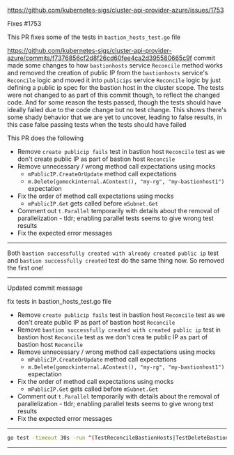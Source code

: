 https://github.com/kubernetes-sigs/cluster-api-provider-azure/issues/1753

Fixes #1753

This PR fixes some of the tests in `bastion_hosts_test.go` file

https://github.com/kubernetes-sigs/cluster-api-provider-azure/commits/f7376856cf2d8f26cd60fee4ca2d395580665c9f commit made some changes to how `bastionhosts` service `Reconcile` method works and removed the creation of public IP from the `bastionhosts` service's `Reconcile` logic and moved it into `publicips` service `Reconcile` logic by just defining a public ip spec for the bastion host in the cluster scope. The tests were not changed to as part of this commit though, to reflect the changed code. And for some reason the tests passed, though the tests should have ideally failed due to the code change but no test change. This shows there's some shady behavior that we are yet to uncover, leading to false results, in this case false passing tests when the tests should have failed

This PR does the following

- Remove `create publicip fails` test in bastion host `Reconcile` test as we don't create public IP as part of bastion host `Reconcile`
- Remove unnecessary / wrong method call expectations using mocks
  - `mPublicIP.CreateOrUpdate` method call expectations
  - `m.Delete(gomockinternal.AContext(), "my-rg", "my-bastionhost1")` expectation
- Fix the order of method call expectations using mocks
  - `mPublicIP.Get` gets called before `mSubnet.Get`
- Comment out `t.Parallel` temporarily with details about the removal of parallelization - tldr; enabling parallel tests seems to give wrong test results
- Fix the expected error messages

---

Both `bastion successfully created with already created public ip` test and `bastion successfully created` test do the same thing now. So removed the first one!

---

Updated commit message

fix tests in bastion_hosts_test.go file

- Remove `create publicip fails` test in bastion host `Reconcile` test as we don't create public IP as part of bastion host `Reconcile`
- Remove `bastion successfully created with created public ip` test in bastion host `Reconcile` test as we don't crea
  te public IP as part of bastion host `Reconcile`
- Remove unnecessary / wrong method call expectations using mocks
  - `mPublicIP.CreateOrUpdate` method call expectations
  - `m.Delete(gomockinternal.AContext(), "my-rg", "my-bastionhost1")` expectation
- Fix the order of method call expectations using mocks
  - `mPublicIP.Get` gets called before `mSubnet.Get`
- Comment out `t.Parallel` temporarily with details about the removal of parallelization - tldr; enabling parallel tests seems to give wrong test results
- Fix the expected error messages

---

```bash
go test -timeout 30s -run ^(TestReconcileBastionHosts|TestDeleteBastionHost)$ sigs.k8s.io/cluster-api-provider-azure/azure/services/bastionhosts
```

---
